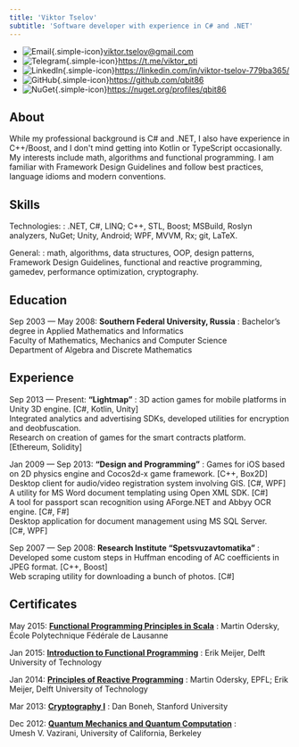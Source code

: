 ```yaml
---
title: 'Viktor Tselov'
subtitle: 'Software developer with experience in C# and .NET'
---
```

- ![Email][]{.simple-icon}<viktor.tselov@gmail.com>
- ![Telegram][]{.simple-icon}<https://t.me/viktor_pti>
- ![LinkedIn][]{.simple-icon}<https://linkedin.com/in/viktor-tselov-779ba365/>
- ![GitHub][]{.simple-icon}<https://github.com/qbit86>
- ![NuGet][]{.simple-icon}<https://nuget.org/profiles/qbit86>

[Email]: https://unpkg.com/simple-icons@6.21.0/icons/maildotru.svg
[GitHub]: https://unpkg.com/simple-icons@6.21.0/icons/github.svg
[LinkedIn]: https://unpkg.com/simple-icons@6.21.0/icons/linkedin.svg
[NuGet]: https://unpkg.com/simple-icons@6.21.0/icons/nuget.svg
[Telegram]: https://unpkg.com/simple-icons@6.21.0/icons/telegram.svg

## About

While my professional background is C# and .NET, I also have experience in C++/Boost, and I don't mind getting into Kotlin or TypeScript occasionally.
My interests include math, algorithms and functional programming.
I am familiar with Framework Design Guidelines and follow best practices, language idioms and modern conventions.

## Skills

Technologies:
: .NET, C#, LINQ; C++, STL, Boost; MSBuild, Roslyn analyzers, NuGet; Unity, Android; WPF, MVVM, Rx; git, LaTeX.

General:
: math, algorithms, data structures, OOP, design patterns, Framework Design Guidelines, functional and reactive programming, gamedev, performance optimization, cryptography.

## Education

Sep 2003 — May 2008: **Southern Federal University, Russia**
: Bachelor’s degree in Applied Mathematics and Informatics  
  Faculty of Mathematics, Mechanics and Computer Science  
  Department of Algebra and Discrete Mathematics

## Experience

Sep 2013 — Present: **“Lightmap”**
: 3D action games for mobile platforms in Unity 3D engine. [C#, Kotlin, Unity]  
  Integrated analytics and advertising SDKs, developed utilities for encryption and deobfuscation.  
  Research on creation of games for the smart contracts platform. [Ethereum, Solidity]

Jan 2009 — Sep 2013: **“Design and Programming”**
: Games for iOS based on 2D physics engine and Cocos2d-x game framework. [C++, Box2D]  
  Desktop client for audio/video registration system involving GIS. [C#, WPF]  
  A utility for MS Word document templating using Open XML SDK. [C#]  
  A tool for passport scan recognition using AForge.NET and Abbyy OCR engine. [C#, F#]  
  Desktop application for document management using MS SQL Server. [C#, WPF]

Sep 2007 — Sep 2008: **Research Institute “Spetsvuzavtomatika”**
: Developed some custom steps in Huffman encoding of AC coefficients in JPEG format. [C++, Boost]  
  Web scraping utility for downloading a bunch of photos. [C#]

## Certificates

May 2015: [**Functional Programming Principles in Scala**][progfun]
: Martin Odersky, École Polytechnique Fédérale de Lausanne

Jan 2015: [**Introduction to Functional Programming**][intro]
: Erik Meijer, Delft University of Technology

Jan 2014: [**Principles of Reactive Programming**][reactive]
: Martin Odersky, EPFL; Erik Meijer, Delft University of Technology

Mar 2013: [**Cryptography I**][crypto]
: Dan Boneh, Stanford University

Dec 2012: [**Quantum Mechanics and Quantum Computation**][qcomp]
: Umesh V. Vazirani, University of California, Berkeley

[crypto]: https://coursera.org/api/legacyCertificates.v1/spark/statementOfAccomplishment/970296~683720/pdf
[intro]: https://s3.amazonaws.com/verify.edx.org/downloads/4b0f58a682eb4422bb42e36771b04afb/Certificate.pdf
[progfun]: https://coursera.org/api/legacyCertificates.v1/spark/statementOfAccomplishment/308~683720/pdf
[qcomp]: https://coursera.org/api/legacyCertificates.v1/spark/statementOfAccomplishment/162~683720/pdf
[reactive]: https://coursera.org/api/legacyCertificates.v1/spark/statementOfAccomplishment/971465~683720/pdf
